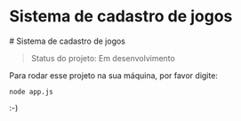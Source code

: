 <h1>Sistema de cadastro de jogos</h1>
# Sistema de cadastro de jogos

> Status do projeto: Em desenvolvimento

Para rodar esse projeto na sua máquina, por favor digite:

```
node app.js
```
:-)